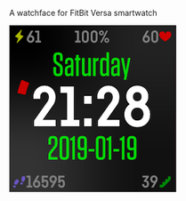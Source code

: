 A watchface for FitBit Versa smartwatch

![Watchface](https://github.com/hydralien/FitBit-Funktional-Watchface/raw/master/watchface.png "")
